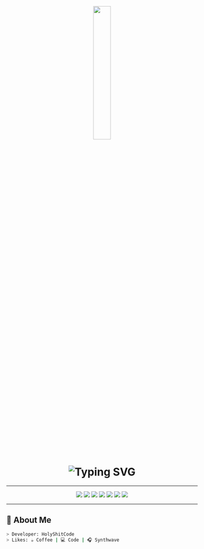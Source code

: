 <p align="center">
  <img src="https://media.giphy.com/media/qgQUggAC3Pfv687qPC/giphy.gif" width="30%">
</p>

<h1 align="center">
  <img src="https://readme-typing-svg.herokuapp.com?font=Fira+Code&size=30&pause=1000&color=39FF14&center=true&vCenter=true&width=600&lines=Welcome+to+HolyShitCode's+World;We+Build+the+Matrix" alt="Typing SVG" />
</h1>

---

<p align="center">
  <img src="https://img.shields.io/badge/Spring-6DB33F?style=for-the-badge&logo=spring&logoColor=white"/>
  <img src="https://img.shields.io/badge/Java-ED8B00?style=for-the-badge&logo=java&logoColor=white"/>
  <img src="https://img.shields.io/badge/Python-3776AB?style=for-the-badge&logo=python&logoColor=white"/>
  <img src="https://img.shields.io/badge/Thymeleaf-003100?style=for-the-badge&logo=thymeleaf&logoColor=white"/>
  <img src="https://img.shields.io/badge/C-00599C?style=for-the-badge&logo=c&logoColor=white"/>
  <img src="https://img.shields.io/badge/C-00599C?style=for-the-badge&logo=c++&logoColor=white"/>
  <img src="https://img.shields.io/badge/C++-00599C?style=for-the-badge&logo=C%2B%2B&logoColor=white">

</p>

---

## 🧠 About Me

```bash
> Developer: HolyShitCode
> Likes: ☕ Coffee | 💻 Code | 🎧 Synthwave
